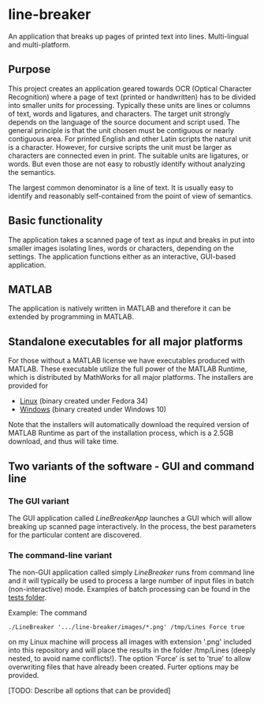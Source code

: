 # line-breaker
An application that breaks up pages of printed text into lines. Multi-lingual and multi-platform. 

## Purpose
This project creates an application geared towards OCR (Optical Character Recognition)
where a page of text (printed or handwritten) has to be divided into smaller
units for processing. Typically these units are lines or columns of text, 
words and ligatures, and characters. The target unit strongly depends
on the language of the source document and script used. The general
principle is that the unit chosen must be contiguous or nearly contiguous
area. For printed English and other Latin scripts the natural unit is a character.
However, for cursive scripts the unit must be larger as characters are connected
even in print. The suitable units are ligatures, or words. But even those
are not easy to robustly identify without analyzing the semantics.

The largest common denominator is a line of text. It is usually easy to identify
and reasonably self-contained from the point of view of semantics.

## Basic functionality
The application takes a scanned page of text as input and breaks in put into
smaller images isolating lines, words or characters, depending on the settings.
The application functions either as an interactive, GUI-based application.


## MATLAB 
The application is natively written in MATLAB and therefore it can be extended
by programming in MATLAB.

## Standalone executables for all major platforms
For those without a MATLAB license we have executables produced with MATLAB.
These executable utilize the full power of the MATLAB Runtime, which 
is distributed by MathWorks for all major platforms. The installers
are provided for 

  * [Linux](./installers/Linux) (binary created under Fedora 34)
  * [Windows](./installers/Windows) (binary created under Windows 10)

Note that the installers will automatically download the required
version of MATLAB Runtime as part of the installation process, which
is a 2.5GB download, and thus will take time.
  
## Two variants of the software - GUI and command line

### The GUI variant
The GUI application called *LineBreakerApp* launches a GUI which will allow
breaking up scanned page interactively. In the process, the best parameters
for the particular content are discovered.

### The command-line variant
The non-GUI application called simply *LineBreaker* runs from command line
and it will typically be used to process a large number of input files
in batch (non-interactive) mode. Examples of batch processing can be found
in the [tests folder](./tests).

Example: The command

	./LineBreaker '.../line-breaker/images/*.png' /tmp/Lines Force true
	
on my Linux machine will process all images with extension '.png' included into this repository
and will place the results in the folder /tmp/Lines (deeply nested, to avoid name conflicts!).
The option 'Force' is set to 'true' to allow overwriting files that have already been created.
Furter options may be provided.

[TODO: Describe all options that can be provided]

 
 








